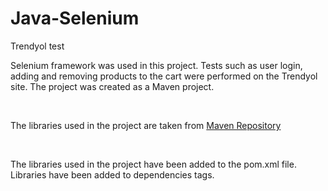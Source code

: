 # Java-Selenium
 Trendyol test
<p>Selenium framework was used in this project. Tests such as user login, adding and removing products to the cart were performed on the Trendyol site. The project was created as a Maven project.</p><br>
<p>The libraries used in the project are taken from <a href="https://mvnrepository.com/">Maven Repository</a></p><br>
<p>The libraries used in the project have been added to the pom.xml file. Libraries have been added to dependencies tags.</p><br>
